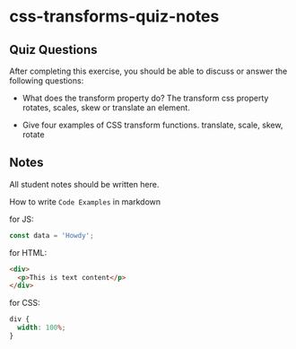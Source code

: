 # css-transforms-quiz-notes

## Quiz Questions

After completing this exercise, you should be able to discuss or answer the following questions:

- What does the transform property do?
  The transform css property rotates, scales, skew or translate an element.

- Give four examples of CSS transform functions.
  translate, scale, skew, rotate

## Notes

All student notes should be written here.

How to write `Code Examples` in markdown

for JS:

```javascript
const data = 'Howdy';
```

for HTML:

```html
<div>
  <p>This is text content</p>
</div>
```

for CSS:

```css
div {
  width: 100%;
}
```
